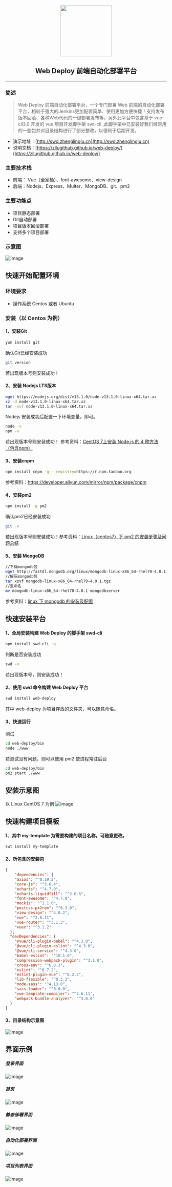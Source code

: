 <p align="center"><a href="http://swd.zhenglinglu.cn" target="_blank"><img width="160"src="https://zllugithub.github.io/web-deploy/images/logo.png"></a></p>
<h2 align="center">Web Deploy 前端自动化部署平台</h2>

---
### 简述
> Web Deploy 前端自动化部署平台，一个专门部署 Web 前端的自动化部署平台，相较于强大的Jenkins更加配置简单、使用更加方便快捷！支持发布版本回滚、各种Web代码的一键部署发布等，另外此平台中包含基于 vue-cli3.0 开发的 vue 项目开发脚手架 swt-cli ,此脚手架中已安装好我们经常用的一些包并对目录结构进行了部分整改，以便利于后期开发。
- 演示地址：[http://swd.zhenglinglu.cn](http://swd.zhenglinglu.cn)
- 说明文档：[https://zllugithub.github.io/web-deploy/](https://zllugithub.github.io/web-deploy/)

### 主要技术栈
- 前端： Vue（全家桶）、font-awesome、view-design
- 后端：Nodejs、Express、Multer、MongoDB、git、pm2

### 主要功能点
- 项目静态部署
- Git自动部署
- 项目版本回滚部署
- 支持多个项目部署

### 示意图
![image](https://zllugithub.github.io/web-deploy/images/20200626121718.jpg)

## 快速开始配置环境

### 环境要求
- 操作系统 Centos 或者 Ubuntu

### 安装（以 Centos 为例）

#### 1、安装Git
````bash
yum install git
````
确认Git已经安装成功
````bash
git version
````
若出现版本号则安装成功！
#### 2、安装 Nodejs LTS版本
````bash
wget https://nodejs.org/dist/v13.1.0/node-v13.1.0-linux-x64.tar.xz
xz -d node-v13.1.0-linux-x64.tar.xz
tar -xvf node-v13.1.0-linux-x64.tar.xz
````
Nodejs 安装成功后配置一下环境变量，即可。
````bash
node -v
npm -v
````
若出现版本号则安装成功！
参考资料：[CentOS 7上安装 Node.js 的 4 种方法（包含npm）](http://zhenglinglu.cn/detail?id=fHPUroAoogKKOczW613W)
#### 3、安装cnpm
````bash
npm install cnpm -g --registry=https://r.npm.taobao.org
````
参考资料：https://developer.aliyun.com/mirror/npm/package/cnpm

#### 4、安装pm2
````bash
npm install -g pm2
````
确认pm2已经安装成功
````bash
git -v
````
若出现版本号则安装成功！参考资料：[Linux（centos7）下 pm2 的安装步骤及问题总结](http://zhenglinglu.cn/detail?id=826b0a9ae0219362495a27de03847f)

#### 5、安装 MongoDB
````bash
//下载mongodb包 
wget http://fastdl.mongodb.org/linux/mongodb-linux-x86_64-rhel70-4.0.1.tgz
//解压mongodb包
tar xzvf mongodb-linux-x86_64-rhel70-4.0.1.tgz
//重命名
mv mongodb-linux-x86_64-rhel70-4.0.1 mongodbserver
````
参考资料：[linux 下 mongodb 的安装及配置](http://zhenglinglu.cn/detail?id=76174b6ab88f388ff08db75f06e2e3)

## 快速安装平台

#### 1、全局安装构建 Web Deploy 的脚手架 swd-cli
````bash
npm install swd-cli -g
````
判断是否安装成功
````bash
swd -v
````
若出现版本号，则安装成功！

#### 2、使用 swd 命令构建 Web Deploy 平台
````bash
swd install web-deploy
````
其中 web-deploy 为项目存放的文件夹，可以随意命名。
#### 3、快速运行
测试
````bash
cd web-deploy/bin
node ./www
````
若测试没有问题，则可以使用 pm2 使进程常驻后台
````bash
cd web-deploy/bin
pm2 start ./www
````
## 安装示意图
以 Linux CentOS 7 为例
![image](https://zllugithub.github.io/web-deploy/images/20200627070846.jpg)
## 快速构建项目模板
#### 1、其中 my-template 为需要构建的项目名称，可随意更改。
````bash
swt install my-template
````
#### 2、所包含的安装包
````json
{
    "dependencies": {
    "axios": "^0.19.2",
    "core-js": "^3.6.4",
    "echarts": "^4.7.0",
    "echarts-liquidfill": "^2.0.6",
    "font-awesome": "^4.7.0",
    "mockjs": "^1.1.0",
    "postcss-px2rem": "^0.3.0",
    "view-design": "^4.0.2",
    "vue": "^2.6.11",
    "vue-router": "^3.1.3",
    "vuex": "^3.1.2"
  },
  "devDependencies": {
    "@vue/cli-plugin-babel": "^4.3.0",
    "@vue/cli-plugin-eslint": "^4.3.0",
    "@vue/cli-service": "^4.3.0",
    "babel-eslint": "^10.1.0",
    "compression-webpack-plugin": "^3.1.0",
    "cross-env": "^6.0.3",
    "eslint": "^6.7.2",
    "eslint-plugin-vue": "^6.2.2",
    "lib-flexible": "^0.3.2",
    "node-sass": "^4.13.0",
    "sass-loader": "^8.0.0",
    "vue-template-compiler": "^2.6.11",
    "webpack-bundle-analyzer": "^3.6.0"
  }
}
````
#### 3、目录结构示意图
![image](https://zllugithub.github.io/web-deploy/images/20200627073035.jpg)

## 界面示例
##### 登录界面
![image](https://zllugithub.github.io/web-deploy/images/index.jpg)
##### 首页
![image](https://zllugithub.github.io/web-deploy/images/0200625145438.jpg)
##### 静态部署界面
![image](https://zllugithub.github.io/web-deploy/images/20200625145514.jpg)
##### 自动化部署界面
![image](https://zllugithub.github.io/web-deploy/images/20200625145530.png)
##### 项目列表界面
![image](https://zllugithub.github.io/web-deploy/images/20200625145547.jpg)